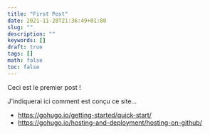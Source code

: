 ```yaml
---
title: "First Post"
date: 2021-11-28T21:36:49+01:00
slug: ""
description: ""
keywords: []
draft: true
tags: []
math: false
toc: false
---
```

Ceci est le premier post !

J'indiquerai ici comment est conçu ce site...

  * https://gohugo.io/getting-started/quick-start/
  * https://gohugo.io/hosting-and-deployment/hosting-on-github/
